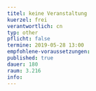 ```yaml
---
titel: keine Veranstaltung
kuerzel: frei
verantwortlich: cn
typ: other
pflicht: false
termine: 2019-05-28 13:00
empfohlene-voraussetzungen: 
published: true
dauer: 180
raum: 3.216
info: 
---
```



